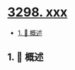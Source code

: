# [3298. xxx](https://github.com/Tdahuyou/TNotes.leetcode/tree/main/notes/3298.%20xxx)

<!-- region:toc -->

- [1. 📝 概述](#1--概述)

<!-- endregion:toc -->

## 1. 📝 概述
